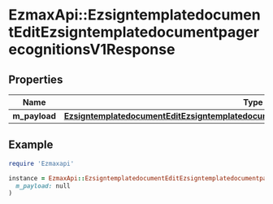 # EzmaxApi::EzsigntemplatedocumentEditEzsigntemplatedocumentpagerecognitionsV1Response

## Properties

| Name | Type | Description | Notes |
| ---- | ---- | ----------- | ----- |
| **m_payload** | [**EzsigntemplatedocumentEditEzsigntemplatedocumentpagerecognitionsV1ResponseMPayload**](EzsigntemplatedocumentEditEzsigntemplatedocumentpagerecognitionsV1ResponseMPayload.md) |  |  |

## Example

```ruby
require 'Ezmaxapi'

instance = EzmaxApi::EzsigntemplatedocumentEditEzsigntemplatedocumentpagerecognitionsV1Response.new(
  m_payload: null
)
```


